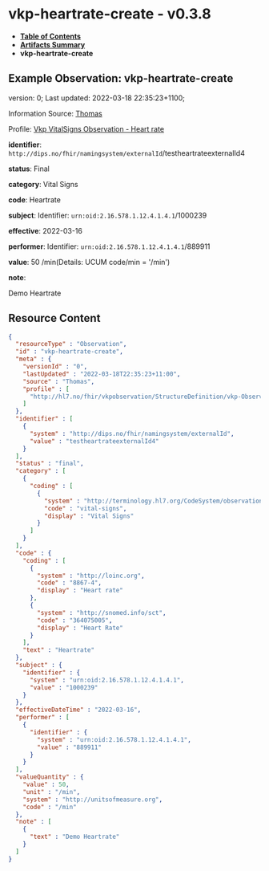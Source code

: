# vkp-heartrate-create - v0.3.8

* [**Table of Contents**](toc.md)
* [**Artifacts Summary**](artifacts.md)
* **vkp-heartrate-create**

## Example Observation: vkp-heartrate-create

version: 0; Last updated: 2022-03-18 22:35:23+1100; 

Information Source: [Thomas](https://simplifier.net/resolve?scope=hl7.fhir.no.basis@2.2.2&canonical=http://fhir.org/packages/hl7.fhir.no.basis/Thomas)

Profile: [Vkp VitalSigns Observation - Heart rate](StructureDefinition-vkp-Observation-Heartrate.md)

**identifier**: `http://dips.no/fhir/namingsystem/externalId`/testheartrateexternalId4

**status**: Final

**category**: Vital Signs

**code**: Heartrate

**subject**: Identifier: `urn:oid:2.16.578.1.12.4.1.4.1`/1000239

**effective**: 2022-03-16

**performer**: Identifier: `urn:oid:2.16.578.1.12.4.1.4.1`/889911

**value**: 50 /min(Details: UCUM code/min = '/min')

**note**: 

> 

Demo Heartrate




## Resource Content

```json
{
  "resourceType" : "Observation",
  "id" : "vkp-heartrate-create",
  "meta" : {
    "versionId" : "0",
    "lastUpdated" : "2022-03-18T22:35:23+11:00",
    "source" : "Thomas",
    "profile" : [
      "http://hl7.no/fhir/vkpobservation/StructureDefinition/vkp-Observation-Heartrate"
    ]
  },
  "identifier" : [
    {
      "system" : "http://dips.no/fhir/namingsystem/externalId",
      "value" : "testheartrateexternalId4"
    }
  ],
  "status" : "final",
  "category" : [
    {
      "coding" : [
        {
          "system" : "http://terminology.hl7.org/CodeSystem/observation-category",
          "code" : "vital-signs",
          "display" : "Vital Signs"
        }
      ]
    }
  ],
  "code" : {
    "coding" : [
      {
        "system" : "http://loinc.org",
        "code" : "8867-4",
        "display" : "Heart rate"
      },
      {
        "system" : "http://snomed.info/sct",
        "code" : "364075005",
        "display" : "Heart Rate"
      }
    ],
    "text" : "Heartrate"
  },
  "subject" : {
    "identifier" : {
      "system" : "urn:oid:2.16.578.1.12.4.1.4.1",
      "value" : "1000239"
    }
  },
  "effectiveDateTime" : "2022-03-16",
  "performer" : [
    {
      "identifier" : {
        "system" : "urn:oid:2.16.578.1.12.4.1.4.1",
        "value" : "889911"
      }
    }
  ],
  "valueQuantity" : {
    "value" : 50,
    "unit" : "/min",
    "system" : "http://unitsofmeasure.org",
    "code" : "/min"
  },
  "note" : [
    {
      "text" : "Demo Heartrate"
    }
  ]
}

```
